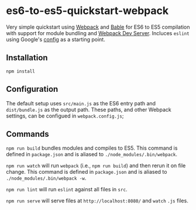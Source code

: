 # es6-to-es5-quickstart-webpack
Very simple quickstart using [Webpack](https://webpack.github.io/) and [Bable](http://babeljs.io/) for ES6 to ES5 compilation with support for module bundling and [Webpack Dev Server](https://github.com/webpack/webpack-dev-server). Incluces `eslint` using Google's [config](https://github.com/google/eslint-config-google) as a starting point.

## Installation
`npm install`

## Configuration
The default setup uses `src/main.js` as the ES6 entry path and `dist/bundle.js` as the output path. These paths, and other Webpack settings, can be configued in `webpack.config.js`;

## Commands
`npm run build` bundles modules and compiles to ES5. This command is defined in `package.json` and is aliased to `./node_modules/.bin/webpack`.

`npm run watch` will run `webpack` (i.e., `npm run build`) and then rerun it on file change. This command is defined in `package.json` and is aliased to `./node_modules/.bin/webpack -w`.

`npm run lint` will run `eslint` against all files in `src`.

`npm run serve` will serve files at `http://localhost:8080/` and `watch` `.js` files.
